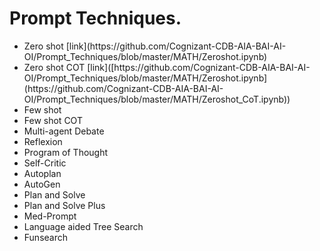<h1>Prompt Techniques.</h1>

<ul>
  <li>Zero shot  [link](https://github.com/Cognizant-CDB-AIA-BAI-AI-OI/Prompt_Techniques/blob/master/MATH/Zeroshot.ipynb) </li>
  <li>Zero shot COT [link]([https://github.com/Cognizant-CDB-AIA-BAI-AI-OI/Prompt_Techniques/blob/master/MATH/Zeroshot.ipynb](https://github.com/Cognizant-CDB-AIA-BAI-AI-OI/Prompt_Techniques/blob/master/MATH/Zeroshot_CoT.ipynb)) </li>
  <li>Few shot</li>
  <li>Few shot COT</li>
  <li>Multi-agent Debate</li>
  <li>Reflexion</li>
  <li>Program of Thought</li>
  
  <li>Self-Critic</li>
  <li>Autoplan</li>
  <li>AutoGen</li>
  <li>Plan and Solve</li>
  <li>Plan and Solve Plus</li>
  <li>Med-Prompt</li>
  <li>Language aided Tree Search</li>
  <li>Funsearch</li>
</ul>
